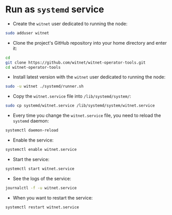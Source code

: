 # Run as `systemd` service

* Create the `witnet` user dedicated to running the node:

```sh
sudo adduser witnet
```

* Clone the project's GitHub repository into your home directory and enter it:

```sh
cd
git clone https://github.com/witnet/witnet-operator-tools.git
cd witnet-operator-tools
```

* Install latest version with the `witnet` user dedicated to running the node:

```sh
sudo -u witnet ./systemd/runner.sh
```

* Copy the `witnet.service` file into `/lib/systemd/system/`:

```sh
sudo cp systemd/witnet.service /lib/systemd/system/witnet.service
```

* Every time you change the `witnet.service` file, you need to reload the `systemd` daemon:

```sh
systemctl daemon-reload
```

* Enable the service:

```sh
systemctl enable witnet.service
```

* Start the service:

```sh
systemctl start witnet.service
```

* See the logs of the service:

```sh
journalctl -f -u witnet.service
```

* When you want to restart the service:

```sh
systemctl restart witnet.service
```
